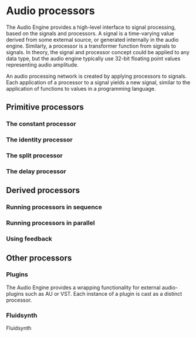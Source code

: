 

Audio processors
==========

The Audio Engine provides a high-level interface to signal processing, based on the signals and processors. A signal is a time-varying value derived from some external source, or generated internally in the audio engine. Similarly, a processor is a transformer function from signals to signals. In theory, the signal and processor concept could be applied to any data type, but the audio engine typically use 32-bit floating point values representing audio amplitude.

An audio processing network is created by applying processors to signals. Each application of a processor to a signal yields a new signal, similar to the application of functions to values in a programming language.


Primitive processors
----------

### The constant processor
### The identity processor
### The split processor
### The delay processor


Derived processors
----------

### Running processors in sequence
### Running processors in parallel
### Using feedback


Other processors
----------

### Plugins

The Audio Engine provides a wrapping functionality for external audio-plugins such as AU or VST. Each instance of a plugin is cast as a distinct processor.

### Fluidsynth

Fluidsynth
